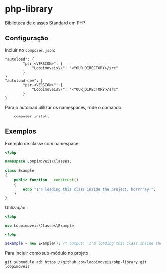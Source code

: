 # php-library
Biblioteca de classes Standard em PHP

## Configuração
Incluir no `composer.json`:

```
"autoload": {
        "psr-<VERSION>": {
            "Loopimoveis\\": "<YOUR_DIRECTORY>/src"
        }
}
"autoload-dev": {
        "psr-<VERSION>": {
            "Loopimoveis\\": "<YOUR_DIRECTORY>/src"
        }
}
```

Para o autoload utilizar os namespaces, rode o comando:
```
    composer install
```

## Exemplos

Exemplo de classe com namespace:

```php
<?php
    
namespace Loopimoveis\Classes;
        
class Example
{
    public function __construct()
    {
        echo "I'm loading this class inside the project, horrrray!";
    }
}
```

Utilização:

```php
<?php

use Loopimoveis\Classes\Example;

```
```php
<?php

$example = new Example(); /* output: 'I'm loading this class inside the project, horrrray!' */

```
Para incluir como sub-módulo no projeto
```
git submodule add https://github.com/loopimoveis/php-library.git loopimoveis
```